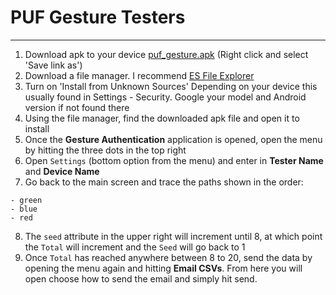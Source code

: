 # PUF Gesture Testers

---

1. Download apk to your device [puf_gesture.apk](https://github.com/iantrich/PUF/blob/master/Gestures/puf_gesture.apk) (Right click and select 'Save link as')
2. Download a file manager. I recommend [ES File Explorer](https://play.google.com/store/apps/details?id=com.estrongs.android.pop&hl=en)
3. Turn on 'Install from Unknown Sources' Depending on your device this usually found in Settings - Security. Google your model and Android version if not found there
4. Using the file manager, find the downloaded apk file and open it to install
5. Once the **Gesture Authentication** application is opened, open the menu by hitting the three dots in the top right
6. Open `Settings` (bottom option from the menu) and enter in **Tester Name** and **Device Name**
7. Go back to the main screen and trace the paths shown in the order:
```
- green
- blue
- red
```
8. The `seed` attribute in the upper right will increment until 8, at which point the `Total` will increment and the `Seed` will go back to 1
9. Once `Total` has reached anywhere between 8 to 20, send the data by opening the menu again and hitting **Email CSVs**. From here you will open choose how to send the email and simply hit send.

